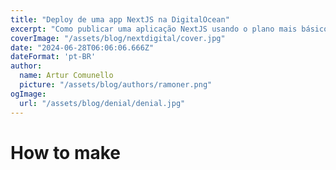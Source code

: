 ```yaml
---
title: "Deploy de uma app NextJS na DigitalOcean"
excerpt: "Como publicar uma aplicação NextJS usando o plano mais básico da digital ocean - esquema é não pagar pelo que tu não precisa."
coverImage: "/assets/blog/nextdigital/cover.jpg"
date: "2024-06-28T06:06:06.666Z"
dateFormat: 'pt-BR'
author:
  name: Artur Comunello
  picture: "/assets/blog/authors/ramoner.png"
ogImage:
  url: "/assets/blog/denial/denial.jpg"
---
```


# How to make